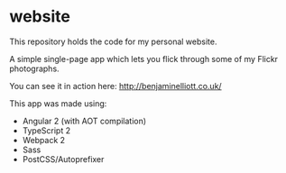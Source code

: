 # website
This repository holds the code for my personal website.

A simple single-page app which lets you flick through some of my Flickr photographs.

You can see it in action here: http://benjaminelliott.co.uk/ 

This app was made using:

* Angular 2 (with AOT compilation)
* TypeScript 2
* Webpack 2
* Sass
* PostCSS/Autoprefixer
